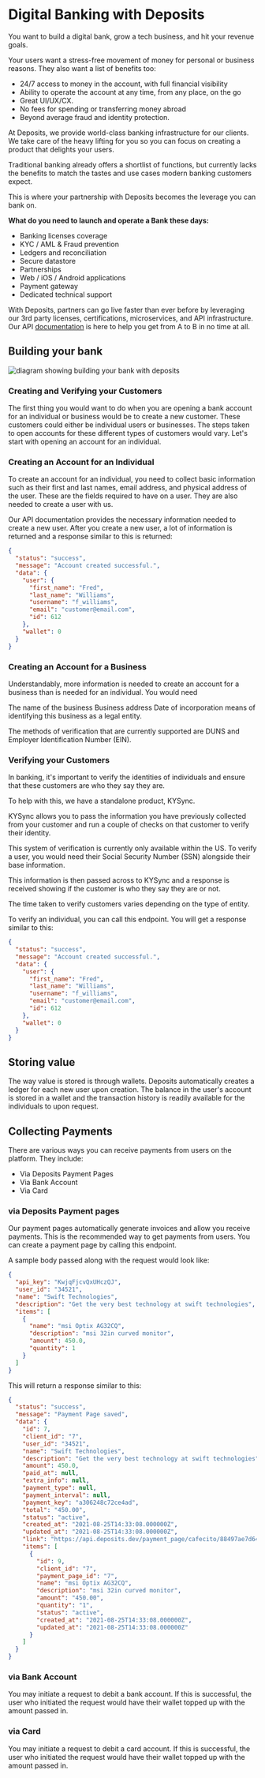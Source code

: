 # Digital Banking with Deposits

You want to build a digital bank, grow a tech business, and hit your revenue
goals.

Your users want a stress-free movement of money for personal or business
reasons. They also want a list of benefits too:

- 24/7 access to money in the account, with full financial visibility
- Ability to operate the account at any time, from any place, on the go
- Great UI/UX/CX.
- No fees for spending or transferring money abroad
- Beyond average fraud and identity protection.

At Deposits, we provide world-class banking infrastructure for our clients. We
take care of the heavy lifting for you so you can focus on creating a product
that delights your users.

Traditional banking already offers a shortlist of functions, but currently
lacks the benefits to match the tastes and use cases modern banking customers
expect.

This is where your partnership with Deposits becomes the leverage you can bank
on.

**What do you need to launch and operate a Bank these days:**

- Banking licenses coverage
- KYC / AML &amp; Fraud prevention
- Ledgers and reconciliation
- Secure datastore
- Partnerships
- Web / iOS / Android applications
- Payment gateway
- Dedicated technical support

With Deposits, partners can go live faster than ever before by leveraging our
3rd party licenses, certifications, microservices, and API infrastructure. Our
API
[documentation](https://docs.deposits.dev/)
is here to help you get from A to B in no time at all.

## Building your bank

<img
    src="https://1603381330-files.gitbook.io/~/files/v0/b/gitbook-x-prod.appspot.com/o/spaces%2F-Mctw3M_RZOCGzqZkID_-4045043681%2Fuploads%2FRQE6gapxweDWU1aUTQQC%2FImage%20from%20iOS%20(2).jpg?alt=media&token=500b6f68-3599-400d-884f-715894047385"
    alt="diagram showing building your bank with deposits"
  />

### Creating and Verifying your Customers

The first thing you would want to do when you are opening a bank account for
an individual or business would be to create a new customer. These customers
could either be individual users or businesses. The steps taken to open
accounts for these different types of customers would vary. Let&apos;s start
with opening an account for an individual.

### Creating an Account for an Individual

To create an account for an individual, you need to collect basic information
such as their first and last names, email address, and physical address of the
user. These are the fields required to have on a user. They are also needed to
create a user with us.

Our API documentation provides the necessary information needed to create a
new user. After you create a new user, a lot of information is returned and a
response similar to this is returned:

```json
{
  "status": "success",
  "message": "Account created successful.",
  "data": {
    "user": {
      "first_name": "Fred",
      "last_name": "Williams",
      "username": "f_williams",
      "email": "customer@email.com",
      "id": 612
    },
    "wallet": 0
  }
}
```

### Creating an Account for a Business

Understandably, more information is needed to create an account for a business
than is needed for an individual. You would need

The name of the business
Business address
Date of incorporation
means of identifying this business as a legal entity.

The methods of verification that are currently supported are DUNS and Employer
Identification Number (EIN).

### Verifying your Customers

In banking, it&apos;s important to verify the identities of individuals and
ensure that these customers are who they say they are.

To help with this, we have a standalone product, KYSync.

KYSync allows you to pass the information you have previously collected from
your customer and run a couple of checks on that customer to verify their
identity.

This system of verification is currently only available within the US. To
verify a user, you would need their Social Security Number (SSN) alongside
their base information.

This information is then passed across to KYSync and a response is received
showing if the customer is who they say they are or not.

The time taken to verify customers varies depending on the type of entity.

To verify an individual, you can call this endpoint. You will get a response
similar to this:

```json
{
  "status": "success",
  "message": "Account created successful.",
  "data": {
    "user": {
      "first_name": "Fred",
      "last_name": "Williams",
      "username": "f_williams",
      "email": "customer@email.com",
      "id": 612
    },
    "wallet": 0
  }
}
```

## Storing value

The way value is stored is through wallets. Deposits automatically creates a
ledger for each new user upon creation. The balance in the user&apos;s account
is stored in a wallet and the transaction history is readily available for the
individuals to upon request.

## Collecting Payments

There are various ways you can receive payments from users on the platform.
They include:

- Via Deposits Payment Pages
- Via Bank Account
- Via Card

### via Deposits Payment pages

Our payment pages automatically generate invoices and allow you receive
payments. This is the recommended way to get payments from users. You can
create a payment page by calling this endpoint.

A sample body passed along with the request would look like:

```json
{
  "api_key": "KwjqFjcvQxUHczQJ",
  "user_id": "34521",
  "name": "Swift Technologies",
  "description": "Get the very best technology at swift technologies",
  "items": [
    {
      "name": "msi Optix AG32CQ",
      "description": "msi 32in curved monitor",
      "amount": 450.0,
      "quantity": 1
    }
  ]
}
```

This will return a response similar to this:

```json
{
  "status": "success",
  "message": "Payment Page saved",
  "data": {
    "id": 7,
    "client_id": "7",
    "user_id": "34521",
    "name": "Swift Technologies",
    "description": "Get the very best technology at swift technologies",
    "amount": 450.0,
    "paid_at": null,
    "extra_info": null,
    "payment_type": null,
    "payment_interval": null,
    "payment_key": "a306248c72ce4ad",
    "total": "450.00",
    "status": "active",
    "created_at": "2021-08-25T14:33:08.000000Z",
    "updated_at": "2021-08-25T14:33:08.000000Z",
    "link": "https://api.deposits.dev/payment_page/cafecito/88497ae7d640e5a",
    "items": [
      {
        "id": 9,
        "client_id": "7",
        "payment_page_id": "7",
        "name": "msi Optix AG32CQ",
        "description": "msi 32in curved monitor",
        "amount": "450.00",
        "quantity": "1",
        "status": "active",
        "created_at": "2021-08-25T14:33:08.000000Z",
        "updated_at": "2021-08-25T14:33:08.000000Z"
      }
    ]
  }
}
```

### via Bank Account

You may initiate a request to debit a bank account. If this is successful, the
user who initiated the request would have their wallet topped up with the
amount passed in.

### via Card

You may initiate a request to debit a card account. If this is successful, the
user who initiated the request would have their wallet topped up with the
amount passed in.
